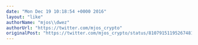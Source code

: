 ```yaml
---
date: "Mon Dec 19 10:18:54 +0000 2016"
layout: "like"
authorName: "mjos\\dwez"
authorUrl: "https://twitter.com/mjos_crypto"
originalPost: "https://twitter.com/mjos_crypto/status/810791511952674817"
---
```

